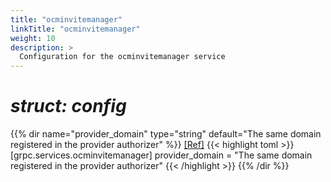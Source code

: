 ```yaml
---
title: "ocminvitemanager"
linkTitle: "ocminvitemanager"
weight: 10
description: >
  Configuration for the ocminvitemanager service
---
```


# _struct: config_

{{% dir name="provider_domain" type="string" default="The same domain registered in the provider authorizer" %}}
 [[Ref]](https://github.com/cs3org/reva/tree/master/internal/grpc/services/ocminvitemanager/ocminvitemanager.go#L55)
{{< highlight toml >}}
[grpc.services.ocminvitemanager]
provider_domain = "The same domain registered in the provider authorizer"
{{< /highlight >}}
{{% /dir %}}

